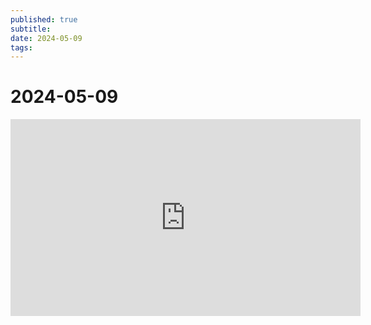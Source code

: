 ```yaml
---
published: true
subtitle: 
date: 2024-05-09
tags: 
---
```


# 2024-05-09 

<iframe width="560" height="315" src="https://vimeo.com/944658825?share=copy" frameborder="0" allowfullscreen></iframe>